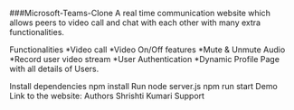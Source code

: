 ###Microsoft-Teams-Clone
A real time communication website which allows peers to video call and chat with each other with many extra functionalities.

Functionalities
*Video call 
*Video On/Off features
*Mute & Unmute Audio
*Record user video stream
*User Authentication
*Dynamic Profile Page with all details of Users.

Install dependencies
npm install
Run 
node server.js
npm run start
Demo
Link to the website:
Authors
Shrishti Kumari
Support

